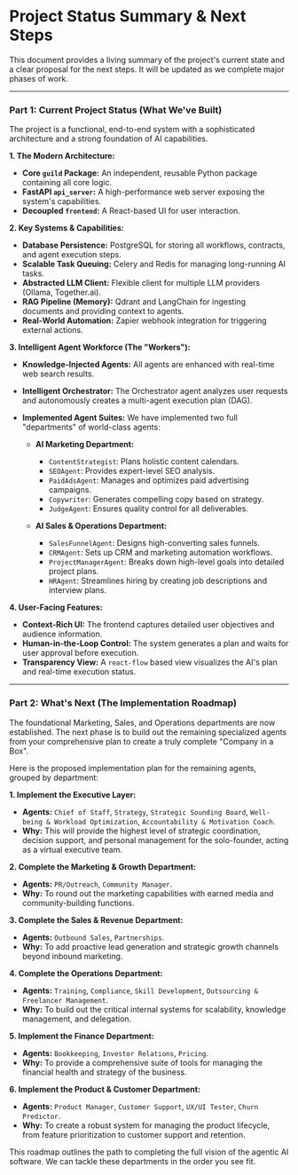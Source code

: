 # Project Status Summary & Next Steps

This document provides a living summary of the project's current state and a clear proposal for the next steps. It will be updated as we complete major phases of work.

---

### Part 1: Current Project Status (What We've Built)

The project is a functional, end-to-end system with a sophisticated architecture and a strong foundation of AI capabilities.

**1. The Modern Architecture:**
*   **Core `guild` Package:** An independent, reusable Python package containing all core logic.
*   **FastAPI `api_server`:** A high-performance web server exposing the system's capabilities.
*   **Decoupled `frontend`:** A React-based UI for user interaction.

**2. Key Systems & Capabilities:**
*   **Database Persistence:** PostgreSQL for storing all workflows, contracts, and agent execution steps.
*   **Scalable Task Queuing:** Celery and Redis for managing long-running AI tasks.
*   **Abstracted LLM Client:** Flexible client for multiple LLM providers (Ollama, Together.ai).
*   **RAG Pipeline (Memory):** Qdrant and LangChain for ingesting documents and providing context to agents.
*   **Real-World Automation:** Zapier webhook integration for triggering external actions.

**3. Intelligent Agent Workforce (The "Workers"):**
*   **Knowledge-Injected Agents:** All agents are enhanced with real-time web search results.
*   **Intelligent Orchestrator:** The Orchestrator agent analyzes user requests and autonomously creates a multi-agent execution plan (DAG).
*   **Implemented Agent Suites:** We have implemented two full "departments" of world-class agents:

    *   **AI Marketing Department:**
        *   `ContentStrategist`: Plans holistic content calendars.
        *   `SEOAgent`: Provides expert-level SEO analysis.
        *   `PaidAdsAgent`: Manages and optimizes paid advertising campaigns.
        *   `Copywriter`: Generates compelling copy based on strategy.
        *   `JudgeAgent`: Ensures quality control for all deliverables.

    *   **AI Sales & Operations Department:**
        *   `SalesFunnelAgent`: Designs high-converting sales funnels.
        *   `CRMAgent`: Sets up CRM and marketing automation workflows.
        *   `ProjectManagerAgent`: Breaks down high-level goals into detailed project plans.
        *   `HRAgent`: Streamlines hiring by creating job descriptions and interview plans.

**4. User-Facing Features:**
*   **Context-Rich UI:** The frontend captures detailed user objectives and audience information.
*   **Human-in-the-Loop Control:** The system generates a plan and waits for user approval before execution.
*   **Transparency View:** A `react-flow` based view visualizes the AI's plan and real-time execution status.

---

### Part 2: What's Next (The Implementation Roadmap)

The foundational Marketing, Sales, and Operations departments are now established. The next phase is to build out the remaining specialized agents from your comprehensive plan to create a truly complete "Company in a Box".

Here is the proposed implementation plan for the remaining agents, grouped by department:

**1. Implement the Executive Layer:**
*   **Agents:** `Chief of Staff`, `Strategy`, `Strategic Sounding Board`, `Well-being & Workload Optimization`, `Accountability & Motivation Coach`.
*   **Why:** This will provide the highest level of strategic coordination, decision support, and personal management for the solo-founder, acting as a virtual executive team.

**2. Complete the Marketing & Growth Department:**
*   **Agents:** `PR/Outreach`, `Community Manager`.
*   **Why:** To round out the marketing capabilities with earned media and community-building functions.

**3. Complete the Sales & Revenue Department:**
*   **Agents:** `Outbound Sales`, `Partnerships`.
*   **Why:** To add proactive lead generation and strategic growth channels beyond inbound marketing.

**4. Complete the Operations Department:**
*   **Agents:** `Training`, `Compliance`, `Skill Development`, `Outsourcing & Freelancer Management`.
*   **Why:** To build out the critical internal systems for scalability, knowledge management, and delegation.

**5. Implement the Finance Department:**
*   **Agents:** `Bookkeeping`, `Investor Relations`, `Pricing`.
*   **Why:** To provide a comprehensive suite of tools for managing the financial health and strategy of the business.

**6. Implement the Product & Customer Department:**
*   **Agents:** `Product Manager`, `Customer Support`, `UX/UI Tester`, `Churn Predictor`.
*   **Why:** To create a robust system for managing the product lifecycle, from feature prioritization to customer support and retention.

This roadmap outlines the path to completing the full vision of the agentic AI software. We can tackle these departments in the order you see fit.

